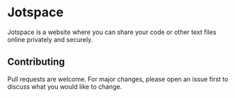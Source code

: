 # Jotspace

Jotspace is a website where you can share your code or other text files online privately and securely. 

## Contributing

Pull requests are welcome. For major changes, please open an issue first
to discuss what you would like to change.